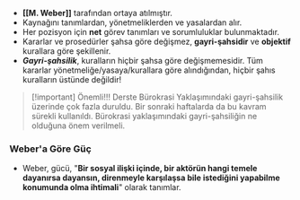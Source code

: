 - **[[M. Weber]]** tarafından ortaya atılmıştır.
- Kaynağını tanımlardan, yönetmeliklerden ve yasalardan alır.
- Her pozisyon için **net** görev tanımları ve sorumluluklar bulunmaktadır.
- Kararlar ve prosedürler şahsa göre değişmez, **gayri-şahsidir** ve **objektif** kurallara göre şekillenir.
- ***Gayri-şahsilik***, kuralların hiçbir şahsa göre değişmemesidir. Tüm kararlar yönetmeliğe/yasaya/kurallara göre alındığından, hiçbir şahıs kuralların üstünde değildir!

> [!important] Önemli!!!
> Derste Bürokrasi Yaklaşımındaki gayri-şahsilik üzerinde çok fazla duruldu. Bir sonraki haftalarda da bu kavram sürekli kullanıldı. Bürokrasi yaklaşımındaki gayri-şahsiliğin ne olduğuna önem verilmeli.

### Weber'a Göre Güç  
- Weber, gücü, "**Bir sosyal ilişki içinde, bir aktörün hangi temele dayanırsa dayansın, direnmeyle karşılaşsa bile istediğini yapabilme konumunda olma ihtimali**" olarak tanımlar. 